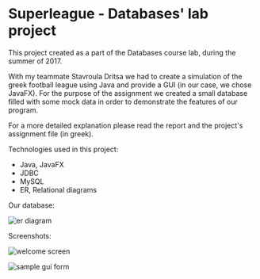 # Superleague - Databases' lab project

This project created as a part of the Databases course lab, during the summer of 2017. 

With my teammate Stavroula Dritsa we had to create a simulation of the greek football league using Java and provide a GUI (in our case, we chose JavaFX). 
For the purpose of the assignment we created a small database filled with some mock data in order to demonstrate the features of our program.

For a more detailed explanation please read the report and the project's assignment file (in greek). 

Technologies used in this project:
* Java, JavaFX
* JDBC
* MySQL
* ER, Relational diagrams

Our database:

![er diagram](https://raw.githubusercontent.com/dadusig/DatabasesSuperleagueProject/master/report/er.png)

Screenshots:

![welcome screen](https://raw.githubusercontent.com/dadusig/DatabasesSuperleagueProject/master/report/screens/1_start.PNG)

![sample gui form](https://raw.githubusercontent.com/dadusig/DatabasesSuperleagueProject/master/report/screens/4_coach.PNG)
